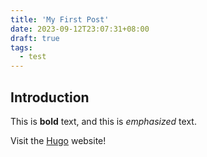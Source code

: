 ```yaml
---
title: 'My First Post'
date: 2023-09-12T23:07:31+08:00
draft: true
tags:
  - test
---
```


## Introduction

This is **bold** text, and this is *emphasized* text.

Visit the [Hugo](https://gohugo.io) website!
